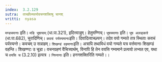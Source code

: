 ```yaml
---
index:  3.2.129
sutra:  ताच्छील्यवयोवचनशक्तिषु चानश्
vritti:  nyasa
---
```


`मण्ड्यमानाः` इति। `मडि भूषायाम्` (धा.पा.321), इदित्त्वान्नुम्। हेतुमण्णिच्। `भूषयमाणाः` इति। `भूष अलङ्कारे` (धा.पा.682), चुरादिणिच्। `कवचं पर्यस्यमानाः`इति। दिवादित्वाच्छ्यन्। तदेव वयो गम्यते तत्र स्थिताः कवचं पर्यस्यन्ते। कवचम् उ सन्नाहम्। `शिखण्डं वहमानाः`इति। अत्रापि तथाविधं वयो गम्यते यत्र वर्त्तमानाः शिखण्डं वहन्ति। शिखण्ण्टः उ चूडा। वचनग्रहणं वैचित्र्यार्थम्, विनापि हि तेन वयसि गम्यमाने प्रत्ययो लभ्यत एव, यथा च `वयसि च` (3.2.10) इत्यत्र । `निघ्नानाः` इति। हननशक्तिरिति गम्यते।।

